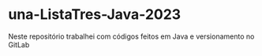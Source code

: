 # una-ListaTres-Java-2023

Neste repositório trabalhei com códigos feitos em Java e versionamento no GitLab
